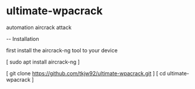 # ultimate-wpacrack
automation aircrack attack

-- Installation

first install the aircrack-ng tool to your device

[ sudo apt install aircrack-ng ]

[ git clone https://github.com/tkjw92/ultimate-wpacrack.git ]
[ cd ultimate-wpacrack ]
